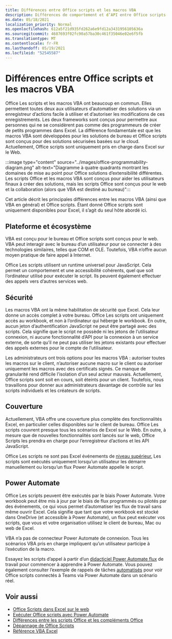 ```yaml
---
title: Différences entre Office scripts et les macros VBA
description: Différences de comportement et d’API entre Office scripts et Excel macros VBA.
ms.date: 05/18/2021
localization_priority: Normal
ms.openlocfilehash: 612a5f21d935fd262a6e9fd12a3431956105636a
ms.sourcegitcommit: 4687693f02fc90a57ba30c461f35046e02e6f5fb
ms.translationtype: MT
ms.contentlocale: fr-FR
ms.lasthandoff: 05/19/2021
ms.locfileid: "52545587"
---
```

# <a name="differences-between-office-scripts-and-vba-macros"></a>Différences entre Office scripts et les macros VBA

Office Les scripts et les macros VBA ont beaucoup en commun. Elles permettent toutes deux aux utilisateurs d’automatiser des solutions via un enregistreur d’actions facile à utiliser et d’autoriser les modifications de ces enregistrements. Les deux frameworks sont conçus pour permettre aux personnes qui ne se considèrent pas comme des programmeurs de créer de petits programmes dans Excel.
La différence fondamentale est que les macros VBA sont développées pour les solutions de bureau et Office scripts sont conçus pour des solutions sécurisées basées sur le cloud. Actuellement, Office scripts sont uniquement pris en charge dans Excel sur le Web.

:::image type="content" source="../images/office-programmability-diagram.png" alt-text="Diagramme à quatre quadrants montrant les domaines de mise au point pour Office solutions d’extensibilité différentes. Les scripts Office et les macros VBA sont conçus pour aider les utilisateurs finaux à créer des solutions, mais les scripts Office sont conçus pour le web et la collaboration (alors que VBA est destiné au bureau)":::

Cet article décrit les principales différences entre les macros VBA (ainsi que VBA en général) et Office scripts. Étant donné Office scripts sont uniquement disponibles pour Excel, il s’agit du seul hôte abordé ici.

## <a name="platform-and-ecosystem"></a>Plateforme et écosystème

VBA est conçu pour le bureau et Office scripts sont conçus pour le web. VBA peut interagir avec le bureau d’un utilisateur pour se connecter à des technologies similaires, telles que COM et OLE. Toutefois, VBA n’offre aucun moyen pratique de faire appel à Internet.

Office Les scripts utilisent un runtime universel pour JavaScript. Cela permet un comportement et une accessibilité cohérents, quel que soit l’ordinateur utilisé pour exécuter le script. Ils peuvent également effectuer des appels vers d’autres services web.

## <a name="security"></a>Sécurité

Les macros VBA ont la même habilitation de sécurité que Excel. Cela leur donne un accès complet à votre bureau. Office Les scripts ont uniquement accès au workbook, et non à l’ordinateur qui héberge le workbook. En outre, aucun jeton d’authentification JavaScript ne peut être partagé avec des scripts. Cela signifie que le script ne possède ni les jetons de l’utilisateur connexion, ni aucune fonctionnalité d’API pour la connexion à un service externe, de sorte qu’il ne peut pas utiliser les jetons existants pour effectuer des appels externes pour le compte de l’utilisateur.

Les administrateurs ont trois options pour les macros VBA : autoriser toutes les macros sur le client, n’autoriser aucune macro sur le client ou autoriser uniquement les macros avec des certificats signés. Ce manque de granularité rend difficile l’isolation d’un seul acteur mauvais. Actuellement, Office scripts sont soit en cours, soit éteints pour un client. Toutefois, nous travaillons pour donner aux administrateurs davantage de contrôle sur les scripts individuels et les créateurs de scripts.

## <a name="coverage"></a>Couverture

Actuellement, VBA offre une couverture plus complète des fonctionnalités Excel, en particulier celles disponibles sur le client de bureau. Office Les scripts couvrent presque tous les scénarios de Excel sur le Web. En outre, à mesure que de nouvelles fonctionnalités sont lancés sur le web, Office Scripts les prendra en charge pour l’enregistreur d’actions et les API JavaScript.

Office Les scripts ne sont pas Excel événements de [niveau supérieur.](/office/vba/excel/concepts/events-worksheetfunctions-shapes/using-events-with-excel-objects) Les scripts sont exécutés uniquement lorsqu’un utilisateur les démarre manuellement ou lorsqu’un flux Power Automate appelle le script.

## <a name="power-automate"></a>Power Automate

Office Les scripts peuvent être exécutés par le biais Power Automate. Votre workbook peut être mis à jour par le biais de flux programmés ou pilotés par des événements, ce qui vous permet d’automatiser les flux de travail sans même ouvrir Excel. Cela signifie que tant que votre workbook est stocké dans OneDrive (et accessible à Power Automate), un flux peut exécuter vos scripts, que vous et votre organisation utilisez le client de bureau, Mac ou web de Excel.

VBA n’a pas de connecteur Power Automate de connexion. Tous les scénarios VBA pris en charge impliquent qu’un utilisateur participe à l’exécution de la macro.

Essayez les scripts d’appel à partir d’un [didacticiel Power Automate flux](../tutorials/excel-power-automate-manual.md) de travail pour commencer à apprendre à Power Automate. Vous pouvez également consulter l’exemple de rappels de tâches [automatisés](scenarios/task-reminders.md) pour voir Office scripts connectés à Teams via Power Automate dans un scénario réel.

## <a name="see-also"></a>Voir aussi

- [Office Scripts dans Excel sur le web](../overview/excel.md)
- [Exécuter Office scripts avec Power Automate](../develop/power-automate-integration.md)
- [Différences entre les scripts Office et les compléments Office](add-ins-differences.md)
- [Dépannage de Office Scripts](../testing/troubleshooting.md)
- [Référence VBA Excel](/office/vba/api/overview/excel)
